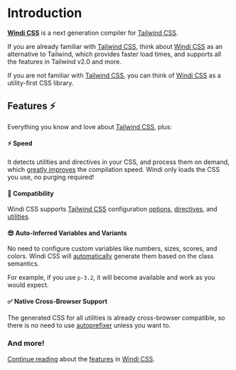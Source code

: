 [windicss]: https://github.com/windicss/windicss
[windi css]: https://github.com/windicss/windicss
[tailwind css]: https://tailwindcss.com/docs
[autoprefixer]: https://autoprefixer.github.io/
[video comparison]: https://twitter.com/antfu7/status/1361398324587163648
[svelte]: /guide/svelte.html#additional-features-in-svelte-⚡%EF%B8%8F
[options]: /guide/configuration
[directives]: /guide/directives
[utilities]: /utilities/
[features]: /guide/features

# Introduction

[__Windi CSS__][windicss] is a next generation compiler for [Tailwind CSS].

If you are already familiar with [Tailwind CSS], think about [Windi CSS] as an alternative to Tailwind, which provides faster load times, and supports all the features in Tailwind v2.0 and more.

If you are not familiar with [Tailwind CSS], you can think of [Windi CSS] as a utility-first CSS library.

## Features ⚡️

Everything you know and love about [Tailwind CSS], plus:

#### ⚡️ Speed

It detects utilities and directives in your CSS, and process them on demand, which [greatly improves][video comparison] the compilation speed. Windi only loads the CSS you use, no purging required!

#### 🔌 Compatibility

Windi CSS supports [Tailwind CSS] configuration [options], [directives], and [utilities].

#### 😎 Auto-Inferred Variables and Variants

No need to configure custom variables like numbers, sizes, scores, and colors. Windi CSS will [automatically](/guide/features) generate them based on the class semantics.

For example, if you use `p-3.2`, it will become available and work as you would expect.

#### ✅ Native Cross-Browser Support

The generated CSS for all utilities is already cross-browser compatible, so there is no need to use [autoprefixer] unless you want to.

### And more!

[Continue reading][features] about the [features] in [Windi CSS].
